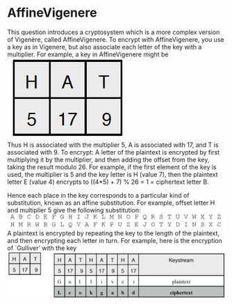 # AffineVigenere
This question introduces a cryptosystem which is a more complex version of Vigenère, called AffineVigenere. To encrypt with AffineVigenere, you use a key as in Vigenere, but also associate each letter of the key with a multiplier. For example, a key in AffineVigenere might be
<br>
![alt text](Images/Screen_Shot_1.png)
<br>
Thus H is associated with the multiplier 5, A is associated with 17, and T is associated with
9. To encrypt: A letter of the plaintext is encrypted by first multiplying it by the multiplier, and then adding the offset from the key, taking the result modulo 26. For example, if the first element of the key is used, the multiplier is 5 and the key letter is H (value 7), then the plaintext letter E (value 4) encrypts to ((4*5) + 7) % 26 = 1 = ciphertext letter B.

Hence each place in the key corresponds to a particular kind of substitution, known as an affine substitution. For example, offset letter H and multiplier 5 give the following substitution:
<br>
![alt text](Images/Screen_Shot_2.png)
<br>
A plaintext is encrypted by repeating the key to the length of the plaintext, and then encrypting each letter in turn. For example, here is the encryption of `Gulliver’ with the key
<br>
![alt text](Images/Screen_Shot_3.png)
<br>
